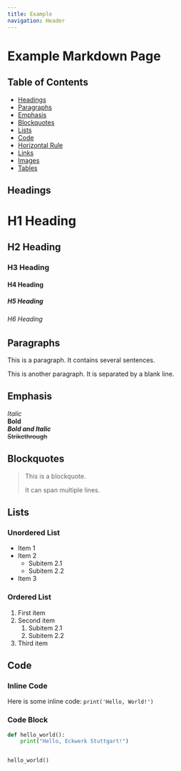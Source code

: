```yaml
---
title: Example
navigation: Header
---
```


# Example Markdown Page

## Table of Contents

- [Headings](#headings)
- [Paragraphs](#paragraphs)
- [Emphasis](#emphasis)
- [Blockquotes](#blockquotes)
- [Lists](#lists)
- [Code](#code)
- [Horizontal Rule](#horizontal-rule)
- [Links](#links)
- [Images](#images)
- [Tables](#tables)

## Headings

# H1 Heading

## H2 Heading

### H3 Heading

#### H4 Heading

##### H5 Heading

###### H6 Heading

## Paragraphs

This is a paragraph. It contains several sentences.

This is another paragraph. It is separated by a blank line.

## Emphasis

_Italic_  
**Bold**  
**_Bold and Italic_**  
~~Strikethrough~~

## Blockquotes

> This is a blockquote.
>
> It can span multiple lines.

## Lists

### Unordered List

- Item 1
- Item 2
    - Subitem 2.1
    - Subitem 2.2
- Item 3

### Ordered List

1. First item
2. Second item
    1. Subitem 2.1
    2. Subitem 2.2
3. Third item

## Code

### Inline Code

Here is some inline code: `print('Hello, World!')`

### Code Block

```python
def hello_world():
    print("Hello, Eckwerk Stuttgart!")


hello_world()
```
